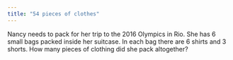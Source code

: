 ```yaml
---
title: "54 pieces of clothes"
---
```

Nancy needs to pack for her trip to the 2016 Olympics in Rio. She has 6 small bags packed inside her suitcase. In each bag there are 6 shirts and 3 shorts. How many pieces of clothing did she pack altogether?

